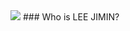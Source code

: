 <img src="https://capsule-render.vercel.app/api?type=wave&color=auto&height=300&section=header&text=Jimin's Github&fontSize=90" />
### Who is LEE JIMIN?
<!-- <a href="https://velog.io/@e_jim" target="_blank"><img src="https://img.shields.io/badge/Python-#3776AB??style=social&logo=appveyor&logo=로고&logoColor=로고색상"/></a> -->
<!--
**dlwlals1289/dlwlals1289** is a ✨ _special_ ✨ repository because its `README.md` (this file) appears on your GitHub profile.

Here are some ideas to get you started:

- 🔭 I’m currently working on ...
- 🌱 I’m currently learning ...
- 👯 I’m looking to collaborate on ...
- 🤔 I’m looking for help with ...
- 💬 Ask me about ...
- 📫 How to reach me: ...
- 😄 Pronouns: ...
- ⚡ Fun fact: ...
-->
